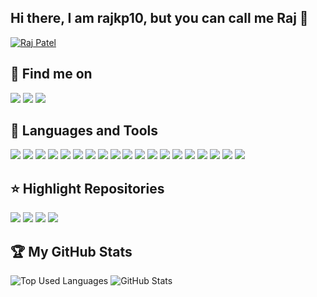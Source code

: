 ## Hi there, I am rajkp10, but you can call me Raj 👋

<p><a href="https://rajpatel-portfolio.netlify.app/" target="_blank"><img src="https://github.com/rajkp10/rajkp10/assets/96880670/ee0208da-13b2-45d1-b092-c9ff8aa672d7" alt="Raj Patel" /></a></p>

## :email: Find me on

<div>
  <a href="https://rajpatel-portfolio.netlify.app/"><img src="https://img.shields.io/badge/raj_patel-000000?style=for-the-badge&logo=About.me&logoColor=white" /></a>
  <a href="mailto:patelraj10401@gmail.com"><img src="https://img.shields.io/badge/patelraj10401@gmail.com-D14836?style=for-the-badge&logo=gmail&logoColor=white" /></a>
  <a href="https://www.linkedin.com/in/raj-patel-160711244/"><img src="https://img.shields.io/badge/raj_patel-0077B5?style=for-the-badge&logo=linkedin&logoColor=white" /></a>
</div>

<!--
<code><a href="https://rajpatel-website.netlify.app/"><img src="https://img.icons8.com/color/48/000000/geography--v1.png"/></a></code>
<code><a href="mailto:patelraj10401@gmail.com"><img src="https://img.icons8.com/fluency/48/000000/apple-mail.png"/></a></code>
<code><a href="https://www.linkedin.com/in/raj-patel-160711244/"><img src="https://img.icons8.com/color/48/000000/linkedin.png"/></a></code>
-->

## 🧰 Languages and Tools

<div>
  <img src="https://img.shields.io/badge/Java-ED8B00?style=for-the-badge&logo=openjdk&logoColor=white" />
  <img src="https://img.shields.io/badge/HTML5-E34F26?style=for-the-badge&logo=html5&logoColor=white" />
  <img src="https://img.shields.io/badge/CSS3-1572B6?style=for-the-badge&logo=css3&logoColor=white" />
  <img src="https://img.shields.io/badge/JavaScript-323330?style=for-the-badge&logo=javascript&logoColor=F7DF1E" />
  <img src="https://img.shields.io/badge/React-20232A?style=for-the-badge&logo=react&logoColor=61DAFB" />
  <img src="https://img.shields.io/badge/Spring_Boot-F2F4F9?style=for-the-badge&logo=spring-boot" />
  <img src="https://img.shields.io/badge/mysql-4479A1.svg?style=for-the-badge&logo=mysql&logoColor=white" />
  <img src="https://img.shields.io/badge/MongoDB-%234ea94b.svg?style=for-the-badge&logo=mongodb&logoColor=white" />
  <img src="https://img.shields.io/badge/Tailwind_CSS-38B2AC?style=for-the-badge&logo=tailwind-css&logoColor=white" />
  <img src="https://img.shields.io/badge/Chakra--UI-319795?style=for-the-badge&logo=chakra-ui&logoColor=white" />
  <img src="https://img.shields.io/badge/daisyui-5A0EF8?style=for-the-badge&logo=daisyui&logoColor=white" />
  <img src="https://img.shields.io/badge/Framer_motion-black?style=for-the-badge&logo=framer&logoColor=blue" />
  <img src="https://img.shields.io/badge/.NET_MVC-5C2D91?style=for-the-badge&logo=.net&logoColor=white" />
  <img src="https://img.shields.io/badge/bootstrap-%238511FA.svg?style=for-the-badge&logo=bootstrap&logoColor=white" />
  <img src="https://img.shields.io/badge/AWS-%23FF9900.svg?style=for-the-badge&logo=amazon-aws&logoColor=white" />
  <img src="https://img.shields.io/badge/git-%23F05033.svg?style=for-the-badge&logo=git&logoColor=white" />
  <img src="https://img.shields.io/badge/docker-%230db7ed.svg?style=for-the-badge&logo=docker&logoColor=white" />
  <img src="https://img.shields.io/badge/VSCode-0078D4?style=for-the-badge&logo=visual%20studio%20code&logoColor=white" />
  <img src="https://img.shields.io/badge/IntelliJ_IDEA-000000.svg?style=for-the-badge&logo=intellij-idea&logoColor=white" />
</div>

<!--
<code><img src="https://img.icons8.com/color/48/000000/html-5--v1.png"/></code>
<code><img src="https://img.icons8.com/color/48/000000/css3.png"/></code>
<code><img src="https://img.icons8.com/color/48/000000/javascript--v1.png"/></code>
<code><img src="https://img.icons8.com/color/48/000000/react-native.png"/></code>
<code><img src="https://img.icons8.com/fluency/48/000000/tailwind_css.png"/></code>
<code><img src="https://img.icons8.com/color/48/000000/chakra-ui.png"/></code>
<code><img src="https://img.icons8.com/color/48/000000/visual-studio-code-2019.png"/></code>
-->

## :star: Highlight Repositories

<div>
  <img src="https://github-readme-stats.vercel.app/api/pin/?username=rajkp10&repo=TiffinBox&show_owner=true&theme=transparent" />
  <img src="https://github-readme-stats.vercel.app/api/pin/?username=rajkp10&repo=AutoDeploy&show_owner=true&theme=transparent" />
  <img src="https://github-readme-stats.vercel.app/api/pin/?username=rajkp10&repo=RentalSphere&show_owner=true&theme=transparent" />
  <img src="https://github-readme-stats.vercel.app/api/pin/?username=rajkp10&repo=K8s-Microservices&show_owner=true&theme=transparent" />
</div>

## :trophy: My GitHub Stats

<div>
  <img src="https://github-readme-stats.vercel.app/api/top-langs/?username=rajkp10&langs_count=8&theme=transparent&layout=donut" alt="Top Used Languages" />
  <img src="https://github-readme-stats.vercel.app/api?username=rajkp10&show_icons=true&rank_icon=github&show=prs_merged&theme=transparent" alt="GitHub Stats" />
</div>

<!--
<div>
  <img src="https://github-readme-stats.vercel.app/api/top-langs/?username=rajkp10&langs_count=8&theme=gruvbox" alt="Top Used Languages" />
  <img src="https://github-readme-stats.vercel.app/api?username=rajkp10&show_icons=true&theme=gruvbox" alt="GitHub Stats" />
</div>

<div>
  <a target="_blank" href="https://icons8.com/icon/20909/html-5">Html 5 icon by Icons8</a>
  <a target="_blank" href="https://icons8.com/icon/21278/css3">CSS3 icon by Icons8</a>
  <a target="_blank" href="https://icons8.com/icon/108784/javascript">JavaScript icon by Icons8</a>
  <a target="_blank" href="https://icons8.com/icon/123603/react-native">React Native icon by Icons8</a>
  <a target="_blank" href="https://icons8.com/icon/x7XMNGh2vdqA/tailwind-css">Tailwind CSS icon by Icons8</a>
  <a target="_blank" href="https://icons8.com/icon/r9QJ0VFFrn7T/chakra-ui">Chakra UI icon by Icons8</a>
  <a target="_blank" href="https://icons8.com/icon/9OGIyU8hrxW5/visual-studio-code-2019">Visual Studio Code 2019 icon by Icons8</a>
  <a target="_blank" href="https://icons8.com/icon/63725/geography">Geography icon by Icons8</a>
  <a target="_blank" href="https://icons8.com/icon/7rhqrO588QcU/mail">Mail icon by Icons8</a>
  <a target="_blank" href="https://icons8.com/icon/13930/linkedin">LinkedIn icon by Icons8</a>
</div>
-->
<!--
**rajkp10/rajkp10** is a ✨ _special_ ✨ repository because its `README.md` (this file) appears on your GitHub profile.

